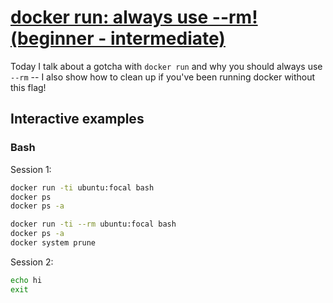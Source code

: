 # [docker run: always use --rm! (beginner - intermediate)](https://youtu.be/0vxIyXgkihA)

Today I talk about a gotcha with `docker run` and why you should always use `--rm` -- I also show how to clean up if you've been running docker without this flag!

## Interactive examples

### Bash

Session 1:

```bash
docker run -ti ubuntu:focal bash
docker ps
docker ps -a

docker run -ti --rm ubuntu:focal bash
docker ps -a
docker system prune
```

Session 2:

```bash
echo hi
exit
```
